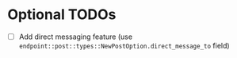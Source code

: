 # Optional TODOs

- [ ] Add direct messaging feature (use `endpoint::post::types::NewPostOption.direct_message_to` field)
